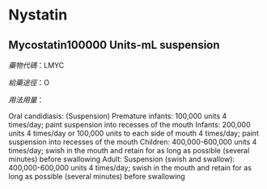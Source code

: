 # Nystatin

## Mycostatin100000 Units-mL suspension

_藥物代碼_：LMYC

_給藥途徑_：O

_用法用量_：

Oral candidiasis: \(Suspension\) Premature infants: 100,000 units 4 times/day; paint suspension into recesses of the mouth Infants: 200,000 units 4 times/day or 100,000 units to each side of mouth 4 times/day; paint suspension into recesses of the mouth Children: 400,000-600,000 units 4 times/day; swish in the mouth and retain for as long as possible \(several minutes\) before swallowing Adult: Suspension \(swish and swallow\): 400,000-600,000 units 4 times/day; swish in the mouth and retain for as long as possible \(several minutes\) before swallowing

